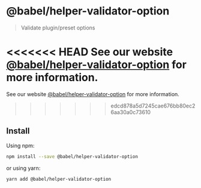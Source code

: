 # @babel/helper-validator-option

> Validate plugin/preset options

<<<<<<< HEAD
See our website [@babel/helper-validator-option](https://babeljs.io/docs/en/babel-helper-validator-option) for more information.
=======
See our website [@babel/helper-validator-option](https://babeljs.io/docs/babel-helper-validator-option) for more information.
>>>>>>> edcd878a5d7245cae676bb80ec26aa30a0c73610

## Install

Using npm:

```sh
npm install --save @babel/helper-validator-option
```

or using yarn:

```sh
yarn add @babel/helper-validator-option
```

